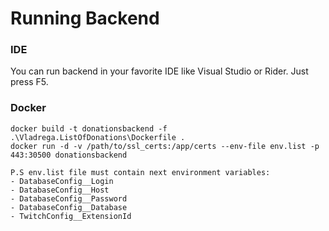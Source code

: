 # Running Backend

### IDE
You can run backend in your favorite IDE like Visual Studio or Rider. Just press F5.

### Docker

```
docker build -t donationsbackend -f .\Vladrega.ListOfDonations\Dockerfile .
docker run -d -v /path/to/ssl_certs:/app/certs --env-file env.list -p 443:30500 donationsbackend

P.S env.list file must contain next environment variables:
- DatabaseConfig__Login
- DatabaseConfig__Host
- DatabaseConfig__Password
- DatabaseConfig__Database
- TwitchConfig__ExtensionId
```
